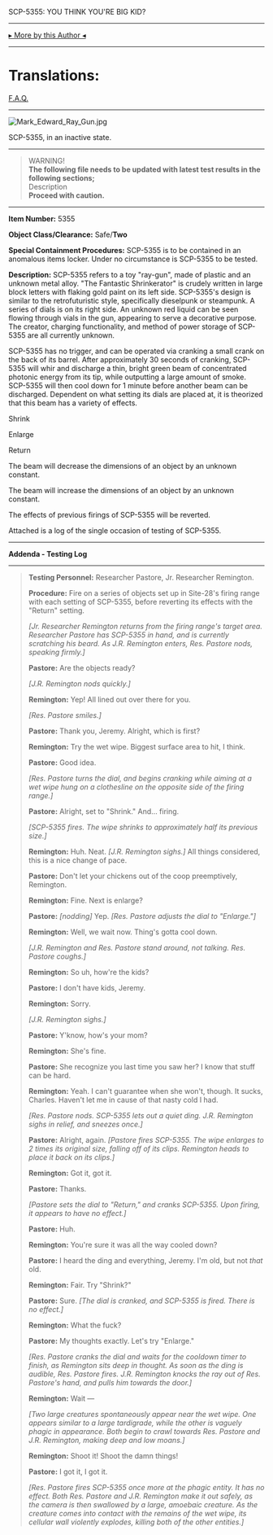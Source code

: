 SCP-5355: YOU THINK YOU'RE BIG KID?

* * *

[▸ More by this Author ◂](http://www.scp-wiki.net/popsioaks-garden)

* * *

Translations:
=============

[F.A.Q.](http://www.scp-wiki.net/component:info-ayers)

* * *

![Mark_Edward_Ray_Gun.jpg](https://upload.wikimedia.org/wikipedia/commons/6/6b/Mark_Edward_Ray_Gun.jpg)

SCP-5355, in an inactive state.

* * *

> WARNING!  
> **The following file needs to be updated with latest test results in the following sections;**  
> Description  
> **Proceed with caution.**

* * *

**Item Number:** 5355

**Object Class/Clearance:** Safe/**Two**

**Special Containment Procedures:** SCP-5355 is to be contained in an anomalous items locker. Under no circumstance is SCP-5355 to be tested.

**Description:** SCP-5355 refers to a toy "ray-gun", made of plastic and an unknown metal alloy. "The Fantastic Shrinkerator" is crudely written in large block letters with flaking gold paint on its left side. SCP-5355's design is similar to the retrofuturistic style, specifically dieselpunk or steampunk. A series of dials is on its right side. An unknown red liquid can be seen flowing through vials in the gun, appearing to serve a decorative purpose. The creator, charging functionality, and method of power storage of SCP-5355 are all currently unknown.

SCP-5355 has no trigger, and can be operated via cranking a small crank on the back of its barrel. After approximately 30 seconds of cranking, SCP-5355 will whir and discharge a thin, bright green beam of concentrated photonic energy from its tip, while outputting a large amount of smoke. SCP-5355 will then cool down for 1 minute before another beam can be discharged. Dependent on what setting its dials are placed at, it is theorized that this beam has a variety of effects.

Shrink

Enlarge

Return

The beam will decrease the dimensions of an object by an unknown constant.

The beam will increase the dimensions of an object by an unknown constant.

The effects of previous firings of SCP-5355 will be reverted.

Attached is a log of the single occasion of testing of SCP-5355.

* * *

**Addenda - Testing Log**

* * *

> **Testing Personnel:** Researcher Pastore, Jr. Researcher Remington.
> 
> **Procedure:** Fire on a series of objects set up in Site-28's firing range with each setting of SCP-5355, before reverting its effects with the "Return" setting.
> 
> **<BEGIN LOG>**
> 
> _\[Jr. Researcher Remington returns from the firing range's target area. Researcher Pastore has SCP-5355 in hand, and is currently scratching his beard. As J.R. Remington enters, Res. Pastore nods, speaking firmly.\]_
> 
> **Pastore:** Are the objects ready?
> 
> _\[J.R. Remington nods quickly.\]_
> 
> **Remington:** Yep! All lined out over there for you.
> 
> _\[Res. Pastore smiles.\]_
> 
> **Pastore:** Thank you, Jeremy. Alright, which is first?
> 
> **Remington:** Try the wet wipe. Biggest surface area to hit, I think.
> 
> **Pastore:** Good idea.
> 
> _\[Res. Pastore turns the dial, and begins cranking while aiming at a wet wipe hung on a clothesline on the opposite side of the firing range.\]_
> 
> **Pastore:** Alright, set to "Shrink." And… firing.
> 
> _\[SCP-5355 fires. The wipe shrinks to approximately half its previous size.\]_
> 
> **Remington:** Huh. Neat. _\[J.R. Remington sighs.\]_ All things considered, this is a nice change of pace.
> 
> **Pastore:** Don't let your chickens out of the coop preemptively, Remington.
> 
> **Remington:** Fine. Next is enlarge?
> 
> **Pastore:** _\[nodding\]_ Yep. _\[Res. Pastore adjusts the dial to "Enlarge."\]_
> 
> **Remington:** Well, we wait now. Thing's gotta cool down.
> 
> _\[J.R. Remington and Res. Pastore stand around, not talking. Res. Pastore coughs.\]_
> 
> **Remington:** So uh, how're the kids?
> 
> **Pastore:** I don't have kids, Jeremy.
> 
> **Remington:** Sorry.
> 
> _\[J.R. Remington sighs.\]_
> 
> **Pastore:** Y'know, how's your mom?
> 
> **Remington:** She's fine.
> 
> **Pastore:** She recognize you last time you saw her? I know that stuff can be hard.
> 
> **Remington:** Yeah. I can't guarantee when she won't, though. It sucks, Charles. Haven't let me in cause of that nasty cold I had.
> 
> _\[Res. Pastore nods. SCP-5355 lets out a quiet ding. J.R. Remington sighs in relief, and sneezes once.\]_
> 
> **Pastore:** Alright, again. _\[Pastore fires SCP-5355. The wipe enlarges to 2 times its original size, falling off of its clips. Remington heads to place it back on its clips.\]_
> 
> **Remington:** Got it, got it.
> 
> **Pastore:** Thanks.
> 
> _\[Pastore sets the dial to "Return," and cranks SCP-5355. Upon firing, it appears to have no effect.\]_
> 
> **Pastore:** Huh.
> 
> **Remington:** You're sure it was all the way cooled down?
> 
> **Pastore:** I heard the ding and everything, Jeremy. I'm old, but not _that_ old.
> 
> **Remington:** Fair. Try "Shrink?"
> 
> **Pastore:** Sure. _\[The dial is cranked, and SCP-5355 is fired. There is no effect.\]_
> 
> **Remington:** What the fuck?
> 
> **Pastore:** My thoughts exactly. Let's try "Enlarge."
> 
> _\[Res. Pastore cranks the dial and waits for the cooldown timer to finish, as Remington sits deep in thought. As soon as the ding is audible, Res. Pastore fires. J.R. Remington knocks the ray out of Res. Pastore's hand, and pulls him towards the door.\]_
> 
> **Remington:** Wait —
> 
> _\[Two large creatures spontaneously appear near the wet wipe. One appears similar to a large tardigrade, while the other is vaguely phagic in appearance. Both begin to crawl towards Res. Pastore and J.R. Remington, making deep and low moans.\]_
> 
> **Remington:** Shoot it! Shoot the damn things!
> 
> **Pastore:** I got it, I got it.
> 
> _\[Res. Pastore fires SCP-5355 once more at the phagic entity. It has no effect. Both Res. Pastore and J.R. Remington make it out safely, as the camera is then swallowed by a large, amoebaic creature. As the creature comes into contact with the remains of the wet wipe, its cellular wall violently explodes, killing both of the other entities.\]_
> 
> **<END LOG>**